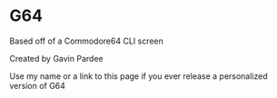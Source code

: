 # G64
Based off of a Commodore64 CLI screen

Created by Gavin Pardee

Use my name or a link to this page if you ever release a personalized version of G64
